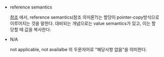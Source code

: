 - reference semantics

  [참조](https://isocpp.org/wiki/faq/value-vs-ref-semantics) 에서, reference semantics(참조 의미론?)는 할당이 pointer-copy방식으로 이루어지는 것을 말한다. 대비되는 개념으로는 value semantics가 있고, 이는 할당할 때 값을 복사한다.

- N/A

  not applicable, not availalbe 의 두문자어로 "해당사항 없음"을 의미한다.